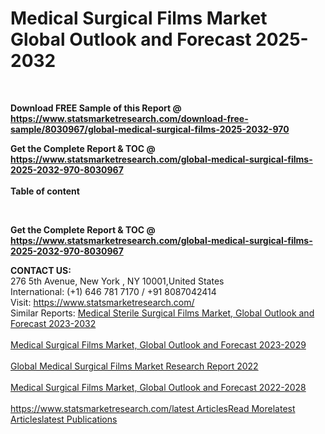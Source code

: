 <h1>Medical Surgical Films Market Global Outlook and Forecast 2025-2032</h1><br/><p><strong>Download FREE Sample of this Report @ <a href="https://www.statsmarketresearch.com/download-free-sample/8030967/global-medical-surgical-films-2025-2032-970">https://www.statsmarketresearch.com/download-free-sample/8030967/global-medical-surgical-films-2025-2032-970</a></strong></p><div><b>Get the Complete Report & TOC @ <a href="https://www.statsmarketresearch.com/global-medical-surgical-films-2025-2032-970-8030967">https://www.statsmarketresearch.com/global-medical-surgical-films-2025-2032-970-8030967</a></b></div><br><b>Table of content</b><p><br><div><b>Get the Complete Report & TOC @ <a href="https://www.statsmarketresearch.com/global-medical-surgical-films-2025-2032-970-8030967">https://www.statsmarketresearch.com/global-medical-surgical-films-2025-2032-970-8030967</a></b></div></p> <b>CONTACT US:</b><br>276 5th Avenue, New York , NY 10001,United States<br>International: (+1) 646 781 7170 / +91 8087042414<br>Visit: <a href="https://www.statsmarketresearch.com/">https://www.statsmarketresearch.com/</a><br>Similar Reports: <a href="https://www.statsmarketresearch.com/global-medical-surgical-films-2025-2032-970-8030967">Medical Sterile Surgical Films Market, Global Outlook and Forecast 2023-2032</a><br/><br/><a href="https://www.statsmarketresearch.com/global-medical-surgical-films-2025-2032-970-8030967">Medical Surgical Films Market, Global Outlook and Forecast 2023-2029</a><br/><br/><a href="https://www.statsmarketresearch.com/global-medical-surgical-films-2025-2032-970-8030967">Global Medical Surgical Films Market Research Report 2022</a><br/><br/><a href="https://www.statsmarketresearch.com/global-medical-surgical-films-2025-2032-970-8030967">Medical Surgical Films Market, Global Outlook and Forecast 2022-2028</a><br/><br/><a href="https://gyeongbokgung.com">https://www.statsmarketresearch.com/</a><a href="https://hallyeomaritime.com">latest Articles</a><a href="https://jingwansa.com">Read More</a><a href=https://nguoiviet.jp/">latest Articles</a><a href="https://www.intelmarketresearch.com/">latest Publications</a>